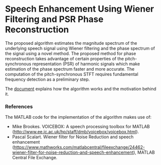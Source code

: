 # Speech Enhancement Using Wiener Filtering and PSR Phase Reconstruction

The proposed algorithm estimates the magnitude spectrum of the underlying speech signal using Wiener filtering and the phase spectrum of the signal using a novel method. The proposed method for phase reconstruction takes advantage of certain properties of the pitch-synchronous representation (PSR) of harmonic signals which make estimation of the phase spectrum faster and more accurate. The computation of the pitch-synchronous STFT requires fundamental frequency detection as a preliminary step.

The [document](https://github.com/geetkhatri/speech-enhancement-psr/blob/master/Speech%20Enhancement%20Using%20Wiener%20Filtering%20and%20PSR%20Phase%20Reconstruction.pdf) explains how the algorithm works and the motivation behind it.

### References

The MATLAB code for the implementation of the algorithm makes use of:

- Mike Brookes. VOICEBOX: A speech processing toolbox for MATLAB (http://www.ee.ic.ac.uk/hp/staff/dmb/voicebox/voicebox.html).
- Pascal Scalart. Wiener filter for Noise Reduction and speech enhancement (https://www.mathworks.com/matlabcentral/fileexchange/24462-wiener-filter-for-noise-reduction-and-speech-enhancement), MATLAB Central File Exchange.
